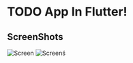 # TODO App In Flutter!
## ScreenShots

![Screen](assets/screenshots/screen.png)
![Screen](assets/screenshots/alert.png)ś
